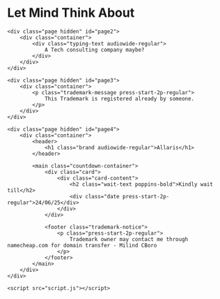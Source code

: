 <!DOCTYPE html>
<html lang="en">
<head>
    <meta charset="UTF-8">
    <meta name="viewport" content="width=device-width, initial-scale=1.0">
    <title>Allaris Journey</title>
    <link href="https://fonts.googleapis.com/css2?family=Audiowide&family=Poppins:wght@700&family=Press+Start+2P&display=swap" rel="stylesheet">
    <link rel="stylesheet" href="styles.css">
</head>
<body>
    <div class="page" id="page1">
        <div class="container">
            <div class="triangle"></div>
            <h1 class="hero-text press-start-2p-regular glitch">Let Mind Think About</h1>
        </div>
    </div>

    <div class="page hidden" id="page2">
        <div class="container">
            <div class="typing-text audiowide-regular">
                A Tech consulting company maybe?
            </div>
        </div>
    </div>

    <div class="page hidden" id="page3">
        <div class="container">
            <p class="trademark-message press-start-2p-regular">
                This Trademark is registered already by someone.
            </p>
        </div>
    </div>

    <div class="page hidden" id="page4">
        <div class="container">
            <header>
                <h1 class="brand audiowide-regular">Allaris</h1>
            </header>
            
            <main class="countdown-container">
                <div class="card">
                    <div class="card-content">
                        <h2 class="wait-text poppins-bold">Kindly wait till</h2>
                        <div class="date press-start-2p-regular">24/06/25</div>
                    </div>
                </div>
                
                <footer class="trademark-notice">
                    <p class="press-start-2p-regular">
                        Trademark owner may contact me through namecheap.com for domain transfer - Milind CBoro
                    </p>
                </footer>
            </main>
        </div>
    </div>

    <script src="script.js"></script>
</body>
</html>

